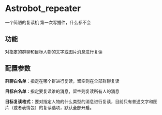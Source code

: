 # Astrobot_repeater

一个简陋的复读机
第一次写插件，什么都不会

## 功能

对指定的群聊和目标人物的文字或图片消息进行复读

## 配置参数

**群聊白名单**：指定在哪个群进行复读，留空则在全部群聊复读

**目标白名单**：指定要复读谁的消息，留空则复读所有人的消息

**目标复读格式**：要对指定人物的什么类型的消息进行复读，目前只有普通文字和图片（或者表情包）的复读选项，默认全部开启。
